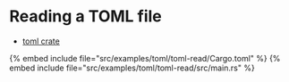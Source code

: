 # Reading a TOML file


* [toml crate](https://docs.rs/toml/latest/toml/)

{% embed include file="src/examples/toml/toml-read/Cargo.toml" %}
{% embed include file="src/examples/toml/toml-read/src/main.rs" %}



